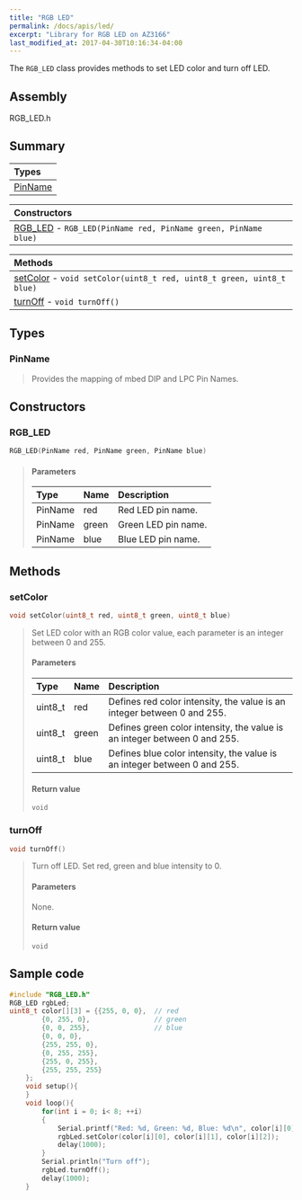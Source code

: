 ```yaml
---
title: "RGB LED"
permalink: /docs/apis/led/
excerpt: "Library for RGB LED on AZ3166"
last_modified_at: 2017-04-30T10:16:34-04:00
---
```


The `RGB_LED` class provides methods to set LED color and turn off LED.

## Assembly

RGB_LED.h

## Summary

| Types |
| :---- |
| [PinName](#pinname) |

| Constructors |
| :----------- |
| [RGB_LED](#rgb_led) - `RGB_LED(PinName red, PinName green, PinName blue)` |

| Methods |
| :------ |
| [setColor](#setcolor) - `void setColor(uint8_t red, uint8_t green, uint8_t blue)` |
| [turnOff](#turnoff) - `void turnOff()` |

## Types

### PinName

> Provides the mapping of mbed DIP and LPC Pin Names.

## Constructors

### RGB_LED

```cpp
RGB_LED(PinName red, PinName green, PinName blue)
```

> #### Parameters
> 
> | Type | Name | Description |
> | :--- | :--- | :---------- |
> | PinName | red | Red LED pin name. |
> | PinName | green | Green LED pin name. |
> | PinName | blue | Blue LED pin name. |

## Methods

### setColor

```cpp
void setColor(uint8_t red, uint8_t green, uint8_t blue)
```

> Set LED color with an RGB color value, each parameter is an integer between 0 and 255.
> 
> #### Parameters
> 
> | Type | Name | Description |
> | :--- | :--- | :---------- |
> | uint8_t | red | Defines red color intensity, the value is an integer between 0 and 255. |
> | uint8_t | green | Defines green color intensity, the value is an integer between 0 and 255. |
> | uint8_t | blue | Defines blue color intensity, the value is an integer between 0 and 255. |
> 
> #### Return value
> 
> `void`

### turnOff

```cpp
void turnOff()
```

> Turn off LED. Set red, green and blue intensity to 0.
> 
> #### Parameters
> 
> None.
> 
> #### Return value
> 
> `void`

## Sample code

```cpp
#include "RGB_LED.h"
RGB_LED rgbLed;
uint8_t color[][3] = {{255, 0, 0},  // red
        {0, 255, 0},                // green
        {0, 0, 255},                // blue
        {0, 0, 0},
        {255, 255, 0},
        {0, 255, 255},
        {255, 0, 255},
        {255, 255, 255}
    };
    void setup(){
    }
    void loop(){
        for(int i = 0; i< 8; ++i)
        {
            Serial.printf("Red: %d, Green: %d, Blue: %d\n", color[i][0], color[i][1], color[i][2]);
            rgbLed.setColor(color[i][0], color[i][1], color[i][2]);
            delay(1000);
        }
        Serial.println("Turn off");
        rgbLed.turnOff();
        delay(1000);
    }
```


